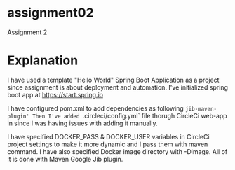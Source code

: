 # assignment02
Assignment 2

# Explanation

I have used a template "Hello World" Spring Boot Application as a project since assignment is about deployment and automation.
I've initialized spring boot app at https://start.spring.io

I have configured pom.xml to add dependencies as following `jib-maven-plugin'
Then I've added `.circleci/config.yml` file thorugh CircleCi web-app in since I was having issues with adding it manually.

      
I have specified DOCKER_PASS & DOCKER_USER variables in CircleCi project settings to make it more dynamic and I pass them with maven command.
I have also specified Docker image directory with -Dimage. 
All of it is done with Maven Google Jib plugin.
